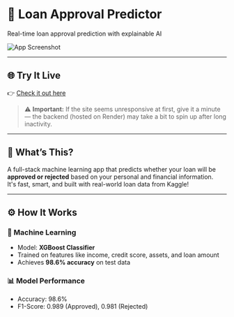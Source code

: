 # 💸 Loan Approval Predictor  
Real-time loan approval prediction with explainable AI

![App Screenshot](model/form_ui.png)

---

## 🌐 Try It Live  
👉 [Check it out here]([https://loanproval-app.netlify.app/])  
> ⚠️ **Important:** If the site seems unresponsive at first, give it a minute — the backend (hosted on Render) may take a bit to spin up after long inactivity.

---

## 🚀 What’s This?

A full-stack machine learning app that predicts whether your loan will be **approved or rejected** based on your personal and financial information.  
It's fast, smart, and built with real-world loan data from Kaggle!

---

## ⚙️ How It Works

### 🧠 Machine Learning
- Model: **XGBoost Classifier**
- Trained on features like income, credit score, assets, and loan amount
- Achieves **98.6% accuracy** on test data

### 📊 Model Performance
- Accuracy: 98.6%
- F1-Score: 0.989 (Approved), 0.981 (Rejected)
